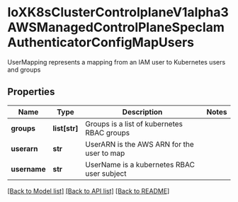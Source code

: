 # IoXK8sClusterControlplaneV1alpha3AWSManagedControlPlaneSpecIamAuthenticatorConfigMapUsers

UserMapping represents a mapping from an IAM user to Kubernetes users and groups
## Properties
Name | Type | Description | Notes
------------ | ------------- | ------------- | -------------
**groups** | **list[str]** | Groups is a list of kubernetes RBAC groups | 
**userarn** | **str** | UserARN is the AWS ARN for the user to map | 
**username** | **str** | UserName is a kubernetes RBAC user subject | 

[[Back to Model list]](../README.md#documentation-for-models) [[Back to API list]](../README.md#documentation-for-api-endpoints) [[Back to README]](../README.md)


